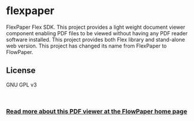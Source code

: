 # flexpaper
FlexPaper Flex SDK. This project provides a light weight document viewer component enabling PDF files to be viewed without having any PDF reader software installed. This project provides both Flex library and stand-alone web version. This project has changed its name from FlexPaper to FlowPaper.

License
-------------------
GNU GPL v3

<br/>

<h3><a href="http://flowpaper.com/">Read more about this PDF viewer at the FlowPaper home page</a></h3>
